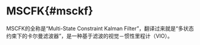 MSCFK{#msckf}
=============

MSCFK的全称是“Multi-State Constraint Kalman Filter”，翻译过来就是“多状态约束下的卡尔曼滤波器”，是一种基于滤波的视觉－惯性里程计（VIO）。